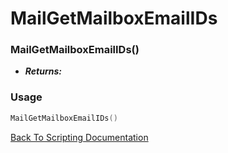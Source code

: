 # MailGetMailboxEmailIDs

### MailGetMailboxEmailIDs()
- ***Returns:*** 

### Usage

```Lua
MailGetMailboxEmailIDs()
```


[Back To Scripting Documentation](../README.md)
